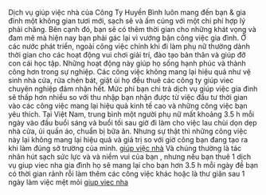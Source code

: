 Dịch vụ giúp việc nhà của Công Ty Huyền Bình luôn mang đến bạn & gia đình một không gian tươi mới, sạch sẽ và ấm cúng với một chi phí hợp lý phải chăng. Bên cạnh đó, bạn sẽ có thêm thời gian cho những khát vọng và đam mê mà hiện nay bạn phải gác lại vì vướng bận công việc gia đình.
Ở các nước phát triển, ngoài công việc chính khi đi làm phụ nữ thường dành thời gian cho các hoạt động vui chơi giải trí, đào tạo bản thân và giúp đỡ con cái học tập. Những hoạt động này giúp họ sống hạnh phúc và thành công hơn trong sự nghiệp. Các công việc không mang lại hiệu quả như vệ sinh nhà cửa, rửa chén bát, giặt ủi họ đều thuê các công ty giúp viec chuyên nghiệp đảm nhận hết.
Mức phí bạn chi trả dịch vụ giúp việc gia đình sẽ thấp hơn nhiều so với thu nhập bạn nhận được từ việc đầu tư thời gian vào các công việc mang lại hiệu quả kinh tế cao và những công việc bạn yêu thích.
Tại Việt Nam, trung bình một người phụ nữ mất khoảng 3.5 h mỗi ngày vào đầu buổi sáng và buổi tối sau giờ đi làm cho việc lau chùi dọn dẹp nhà cửa, ủi quần áo, chuẩn bị bữa ăn. Nhưng sự thật thì những công việc này lại không mang lại hiệu quả và giá trị so với giờ công bạn đang tạo ra khi làm đúng sở trường của mình. 
<a href="http://giupviecphuongnam.com">giúp việc nhà</a>
Và chúng thường là tác nhân hút sạch sức lực và và niềm vui của bạn , nhưng nếu bạn thuê 1 dịch vụ giup viec nha gia đình họ sẽ mang lại cho bạn hơn 3.5 h mỗi ngày đề bạn có thời gian rảnh rỗi làm thêm các công việc khác hoặc là thư giãn sau 1 ngày làm việc mệt mỏi
<a href="http://giupviecphuongnam.com/giup-viec-nha-tai-tphcm/">giup viec nha</a>
